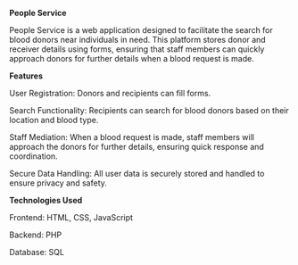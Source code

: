 **People Service**

People Service is a web application designed to facilitate the search for blood donors near individuals in need. This platform stores donor and receiver details using forms, ensuring that staff members can quickly approach donors for further details when a blood request is made.

**Features**

User Registration: Donors and recipients can fill forms.

Search Functionality: Recipients can search for blood donors based on their location and blood type.

Staff Mediation: When a blood request is made, staff members will approach the donors for further details, ensuring quick response and coordination.

Secure Data Handling: All user data is securely stored and handled to ensure privacy and safety.

**Technologies Used**

Frontend: HTML, CSS, JavaScript

Backend: PHP

Database: SQL
